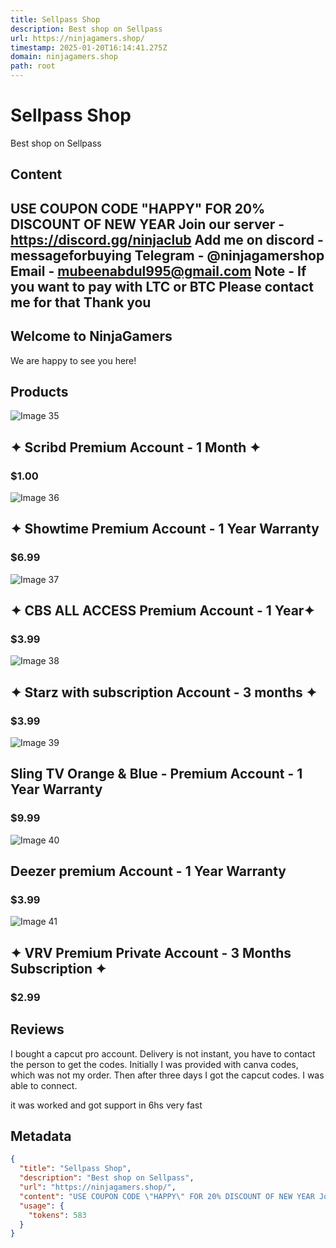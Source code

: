 ```yaml
---
title: Sellpass Shop
description: Best shop on Sellpass
url: https://ninjagamers.shop/
timestamp: 2025-01-20T16:14:41.275Z
domain: ninjagamers.shop
path: root
---
```


# Sellpass Shop


Best shop on Sellpass


## Content

USE COUPON CODE "HAPPY" FOR 20% DISCOUNT OF NEW YEAR Join our server - https://discord.gg/ninjaclub Add me on discord - messageforbuying Telegram - @ninjagamershop Email - mubeenabdul995@gmail.com Note - If you want to pay with LTC or BTC Please contact me for that Thank you
-----------------------------------------------------------------------------------------------------------------------------------------------------------------------------------------------------------------------------------------------------------------------------------

Welcome to NinjaGamers
----------------------

We are happy to see you here!

Products
--------

![Image 35](blob:https://ninjagamers.shop/b9a31d3949b1882a09ed2f8508d538f3)

✦ Scribd Premium Account - 1 Month ✦
------------------------------------

### $1.00

![Image 36](blob:https://ninjagamers.shop/b9a31d3949b1882a09ed2f8508d538f3)

✦ Showtime Premium Account - 1 Year Warranty
--------------------------------------------

### $6.99

![Image 37](blob:https://ninjagamers.shop/b9a31d3949b1882a09ed2f8508d538f3)

✦ CBS ALL ACCESS Premium Account - 1 Year✦
------------------------------------------

### $3.99

![Image 38](blob:https://ninjagamers.shop/b9a31d3949b1882a09ed2f8508d538f3)

✦ Starz with subscription Account - 3 months ✦
----------------------------------------------

### $3.99

![Image 39](blob:https://ninjagamers.shop/b9a31d3949b1882a09ed2f8508d538f3)

Sling TV Orange & Blue - Premium Account - 1 Year Warranty
----------------------------------------------------------

### $9.99

![Image 40](blob:https://ninjagamers.shop/b9a31d3949b1882a09ed2f8508d538f3)

Deezer premium Account - 1 Year Warranty
----------------------------------------

### $3.99

![Image 41](blob:https://ninjagamers.shop/b9a31d3949b1882a09ed2f8508d538f3)

✦ VRV Premium Private Account - 3 Months Subscription ✦
-------------------------------------------------------

### $2.99

Reviews
-------

I bought a capcut pro account. Delivery is not instant, you have to contact the person to get the codes. Initially I was provided with canva codes, which was not my order. Then after three days I got the capcut codes. I was able to connect.

it was worked and got support in 6hs very fast

## Metadata

```json
{
  "title": "Sellpass Shop",
  "description": "Best shop on Sellpass",
  "url": "https://ninjagamers.shop/",
  "content": "USE COUPON CODE \"HAPPY\" FOR 20% DISCOUNT OF NEW YEAR Join our server - https://discord.gg/ninjaclub Add me on discord - messageforbuying Telegram - @ninjagamershop Email - mubeenabdul995@gmail.com Note - If you want to pay with LTC or BTC Please contact me for that Thank you\n-----------------------------------------------------------------------------------------------------------------------------------------------------------------------------------------------------------------------------------------------------------------------------------\n\nWelcome to NinjaGamers\n----------------------\n\nWe are happy to see you here!\n\nProducts\n--------\n\n![Image 35](blob:https://ninjagamers.shop/b9a31d3949b1882a09ed2f8508d538f3)\n\n✦ Scribd Premium Account - 1 Month ✦\n------------------------------------\n\n### $1.00\n\n![Image 36](blob:https://ninjagamers.shop/b9a31d3949b1882a09ed2f8508d538f3)\n\n✦ Showtime Premium Account - 1 Year Warranty\n--------------------------------------------\n\n### $6.99\n\n![Image 37](blob:https://ninjagamers.shop/b9a31d3949b1882a09ed2f8508d538f3)\n\n✦ CBS ALL ACCESS Premium Account - 1 Year✦\n------------------------------------------\n\n### $3.99\n\n![Image 38](blob:https://ninjagamers.shop/b9a31d3949b1882a09ed2f8508d538f3)\n\n✦ Starz with subscription Account - 3 months ✦\n----------------------------------------------\n\n### $3.99\n\n![Image 39](blob:https://ninjagamers.shop/b9a31d3949b1882a09ed2f8508d538f3)\n\nSling TV Orange & Blue - Premium Account - 1 Year Warranty\n----------------------------------------------------------\n\n### $9.99\n\n![Image 40](blob:https://ninjagamers.shop/b9a31d3949b1882a09ed2f8508d538f3)\n\nDeezer premium Account - 1 Year Warranty\n----------------------------------------\n\n### $3.99\n\n![Image 41](blob:https://ninjagamers.shop/b9a31d3949b1882a09ed2f8508d538f3)\n\n✦ VRV Premium Private Account - 3 Months Subscription ✦\n-------------------------------------------------------\n\n### $2.99\n\nReviews\n-------\n\nI bought a capcut pro account. Delivery is not instant, you have to contact the person to get the codes. Initially I was provided with canva codes, which was not my order. Then after three days I got the capcut codes. I was able to connect.\n\nit was worked and got support in 6hs very fast",
  "usage": {
    "tokens": 583
  }
}
```
